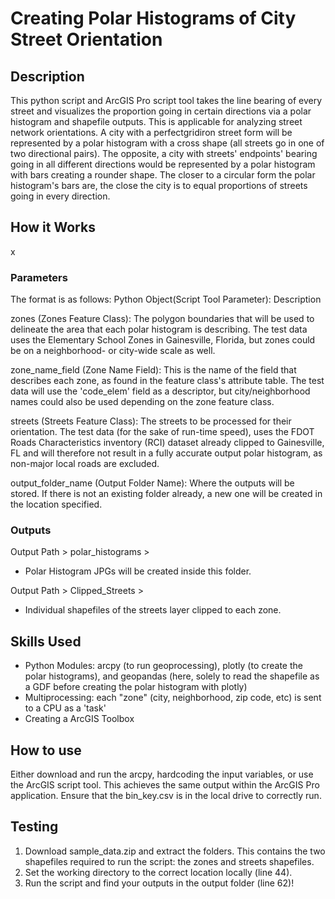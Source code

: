 # Creating Polar Histograms of City Street Orientation
## Description
This python script and ArcGIS Pro script tool takes the line bearing of every street and visualizes the proportion going in certain directions via a polar histogram and shapefile outputs. This is applicable for analyzing street network orientations. A city with a perfectgridiron street form will be represented by a polar histogram with a cross shape (all streets go in one of two directional pairs). The opposite, a city with streets' endpoints' bearing going in all different directions would be represented by a polar histogram with bars creating a rounder shape. The closer to a circular form the polar histogram's bars are, the close the city is to equal proportions of streets going in every direction. 

## How it Works
x

### Parameters
The format is as follows:
Python Object(Script Tool Parameter): Description

zones (Zones Feature Class): The polygon boundaries that will be used to delineate the area that each polar histogram is describing. The test data uses the Elementary School Zones in Gainesville, Florida, but zones could be on a neighborhood- or city-wide scale as well. 

zone_name_field (Zone Name Field): This is the name of the field that describes each zone, as found in the feature class's attribute table. The test data will use the 'code_elem' field as a descriptor, but city/neighborhood names could also be used depending on the zone feature class. 

streets (Streets Feature Class): The streets to be processed for their orientation. The test data (for the sake of run-time speed), uses the FDOT Roads Characteristics inventory (RCI) dataset already clipped to Gainesville, FL and will therefore not result in a fully accurate output polar histogram, as non-major local roads are excluded. 

output_folder_name (Output Folder Name): Where the outputs will be stored. If there is not an existing folder already, a new one will be created in the location specified. 

### Outputs
Output Path > polar_histograms >
+ Polar Histogram JPGs will be created inside this folder.
 

Output Path > Clipped_Streets >
+ Individual shapefiles of the streets layer clipped to each zone. 

## Skills Used
+ Python Modules: arcpy (to run geoprocessing), plotly (to create the polar histograms), and geopandas (here, solely to read the shapefile as a GDF before creating the polar histogram with plotly)
+ Multiprocessing: each "zone" (city, neighborhood, zip code, etc) is sent to a CPU as a 'task'
+ Creating a ArcGIS Toolbox
 
## How to use
Either download and run the arcpy, hardcoding the input variables, or use the ArcGIS script tool. This achieves the same output within the ArcGIS Pro application. 
Ensure that the bin_key.csv is in the local drive to correctly run. 

## Testing
1. Download sample_data.zip and extract the folders. This contains the two shapefiles required to run the script: the zones and streets shapefiles. 
2. Set the working directory to the correct location locally (line 44).
3. Run the script and find your outputs in the output folder (line 62)!
